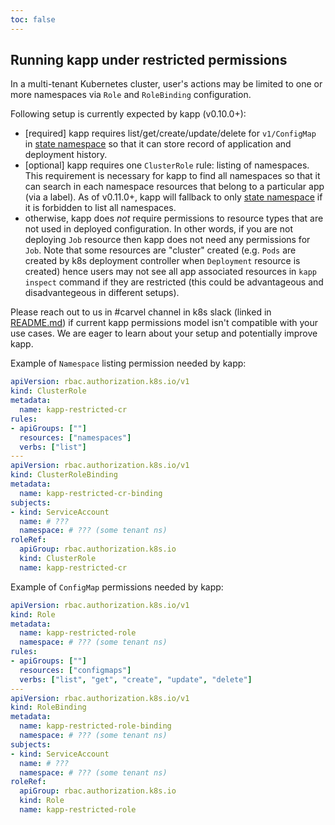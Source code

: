 ```yaml
---
toc: false
---
```


## Running kapp under restricted permissions

In a multi-tenant Kubernetes cluster, user's actions may be limited to one or more namespaces via `Role` and `RoleBinding` configuration.

Following setup is currently expected by kapp (v0.10.0+):

- [required] kapp requires list/get/create/update/delete for `v1/ConfigMap` in [state namespace](state-namespace.md) so that it can store record of application and deployment history.
- [optional] kapp requires one `ClusterRole` rule: listing of namespaces. This requirement is necessary for kapp to find all namespaces so that it can search in each namespace resources that belong to a particular app (via a label). As of v0.11.0+, kapp will fallback to only [state namespace](state-namespace.md) if it is forbidden to list all namespaces.
- otherwise, kapp does _not_ require permissions to resource types that are not used in deployed configuration. In other words, if you are not deploying `Job` resource then kapp does not need any permissions for `Job`. Note that some resources are "cluster" created (e.g. `Pods` are created by k8s deployment controller when `Deployment` resource is created) hence users may not see all app associated resources in `kapp inspect` command if they are restricted (this could be advantageous and disadvantegeous in different setups).

Please reach out to us in #carvel channel in k8s slack (linked in [README.md](../README.md)) if current kapp permissions model isn't compatible with your use cases. We are eager to learn about your setup and potentially improve kapp.

Example of `Namespace` listing permission needed by kapp:

```yaml
apiVersion: rbac.authorization.k8s.io/v1
kind: ClusterRole
metadata:
  name: kapp-restricted-cr
rules:
- apiGroups: [""]
  resources: ["namespaces"]
  verbs: ["list"]
---
apiVersion: rbac.authorization.k8s.io/v1
kind: ClusterRoleBinding
metadata:
  name: kapp-restricted-cr-binding
subjects:
- kind: ServiceAccount
  name: # ???
  namespace: # ??? (some tenant ns)
roleRef:
  apiGroup: rbac.authorization.k8s.io
  kind: ClusterRole
  name: kapp-restricted-cr
```

Example of `ConfigMap` permissions needed by kapp:

```yaml
apiVersion: rbac.authorization.k8s.io/v1
kind: Role
metadata:
  name: kapp-restricted-role
  namespace: # ??? (some tenant ns)
rules:
- apiGroups: [""]
  resources: ["configmaps"]
  verbs: ["list", "get", "create", "update", "delete"]
---
apiVersion: rbac.authorization.k8s.io/v1
kind: RoleBinding
metadata:
  name: kapp-restricted-role-binding
  namespace: # ??? (some tenant ns)
subjects:
- kind: ServiceAccount
  name: # ???
  namespace: # ??? (some tenant ns)
roleRef:
  apiGroup: rbac.authorization.k8s.io
  kind: Role
  name: kapp-restricted-role
```
